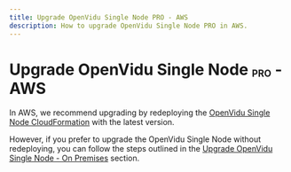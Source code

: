 ```yaml
---
title: Upgrade OpenVidu Single Node PRO - AWS
description: How to upgrade OpenVidu Single Node PRO in AWS.
---
```


# Upgrade OpenVidu Single Node <span class="openvidu-tag openvidu-pro-tag" style="font-size: .6em; vertical-align: text-bottom">PRO</span> - AWS

In AWS, we recommend upgrading by redeploying the [OpenVidu Single Node CloudFormation](../aws/install.md) with the latest version.

However, if you prefer to upgrade the OpenVidu Single Node without redeploying, you can follow the steps outlined in the [Upgrade OpenVidu Single Node - On Premises](../on-premises/upgrade-pro.md) section.
